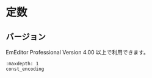 # 定数

## バージョン

EmEditor Professional Version 4.00 以上で利用できます。


```{toctree}
:maxdepth: 1
const_encoding
```
